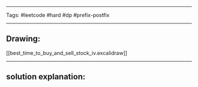 

----

Tags: #leetcode #hard #dp #prefix-postfix

----

## Drawing:
[[best_time_to_buy_and_sell_stock_iv.excalidraw]]

----


## solution explanation:

